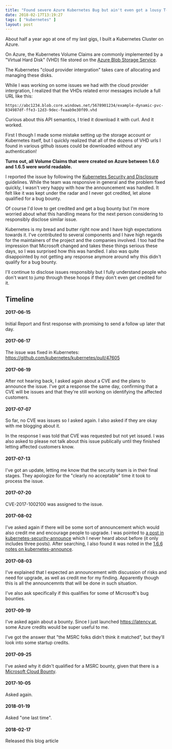 ```yaml
---
title: "Found severe Azure Kubernetes Bug but ain't even got a lousy T-Shirt"
date: 2018-02-17T13:19:27
tags: [ "kubernetes" ]
layout: post
---
```


About half a year ago at one of my last gigs, I built a Kubernetes Cluster on
Azure.

On Azure, the Kubernetes Volume Claims are commonly implemented by a "Virtual
Hard Disk" (VHD) file stored on the [Azure
Blob Storage
Service](https://azure.microsoft.com/en-us/services/storage/blobs/).

The Kubernetes "cloud provider intergration" takes care of allocating and
managing these disks.

While I was working on some issues we had with the cloud provider intergration,
I realized that the VHDs related error messages include a full URL like this:

```
https://abc1234.blob.core.windows.net/5678901234/example-dynamic-pvc-834987df-ffe3-12d3-9dec-feaab9e30f09.vhd
```

Curious about this API semantics, I tried it download it with curl. And it
worked.

First I though I made some mistake setting up the storage account or Kubernetes
itself, but I quickly realized that all of the dozens of VHD urls I found in
various github issues could be downloaded without any authentication!

**Turns out, all Volume Claims that were created on Azure between 1.6.0 and 1.6.5
were world readable.**

I reported the issue by following the [Kubernetes Security and
Disclosure](https://kubernetes.io/security/) guidelines. While the team was
responsive in general and the problem fixed quickly, I wasn't very happy with
how the announcement was handled. It felt like it was kept under the radar and I
never got credited, let alone qualified for a bug bounty.

Of course I'd love to get credited and get a bug bounty but I'm more
worried about what this handling means for the next person considering to
responsibly disclose similar issue.

Kubernetes is my bread and butter right now and I have high expectations towards
it. I've contributed to several components and I have high regards for the
maintainers of the project and the companies involved. I too had the impression
that Microsoft changed and takes these things serious these days, so I was
surprised how this was handled. I also was quite disappointed by not getting any
response anymore around why this didn't qualify for a bug bounty.

I'll continue to disclose issues responsibly but I fully understand people who
don't want to jump through these hoops if they don't even get credited for it.

## Timeline
#### 2017-06-15
Initial Report and first response with promising to send a
follow up later that day.

#### 2017-06-17
The issue was fixed in Kubernetes:
https://github.com/kubernetes/kubernetes/pull/47605

#### 2017-06-19
After not hearing back, I asked again about a CVE and the plans
to announce the issue. I've got a response the same day, confirming that a CVE
will be issues and that they're still working on identifying the affected
customers.

#### 2017-07-07
So far, no CVE was issues so I asked again. I also asked if they
are okay with me blogging about it.

In the response I was told that CVE was requested but not yet issued. I was also
asked to please not talk about this issue publically until they finished letting
affected customers know.

#### 2017-07-13
I've got an update, letting me know that the security team is in their final
stages. They apologize for the "clearly no acceptable" time it took to process
the issue.

#### 2017-07-20
CVE-2017-1002100 was assigned to the issue.

#### 2017-08-02
I've asked again if there will be some sort of announcement which would also
credit me and encourage people to upgrade. I was pointed to [a post in
kubernetes-security-announce](https://groups.google.com/forum/#!msg/kubernetes-security-announce/n3VBg_WJZic/-ddIqKXqAAAJ)
which I never heard about before (it only includes three posts). After
searching, I also found it was noted in the [1.6.6 notes on
kubernetes-announce](https://groups.google.com/forum/#!topic/kubernetes-announce/WodXsASu6y0).

#### 2017-08-03
I've explained that I expected an announcement with discussion of risks and need
for upgrade, as well as credit me for my finding. Apparently though this is all
the announcemnts that will be done in such situation.

I've also ask specifically if this qualifies for some of Microsoft's bug
bounties.

#### 2017-09-19
I've asked again about a bounty. Since I just launched https://latency.at, some
Azure credits would be super useful to me.

I've got the answer that "the MSRC folks didn't think it matched", but they'll
look into some startup credits.

#### 2017-09-25
I've asked why it didn't qualified for a MSRC bounty, given that there is a
[Microsoft Cloud Bounty](https://technet.microsoft.com/en-us/dn800983).

#### 2017-10-05
Asked again.

#### 2018-01-19
Asked "one last time".

#### 2018-02-17
Released this blog article
